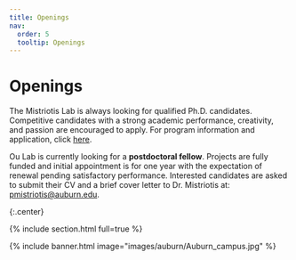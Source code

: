 ```yaml
---
title: Openings
nav:
  order: 5
  tooltip: Openings
---
```


# <i class="fas fa-users"></i>Openings


The Mistriotis Lab is always looking for qualified Ph.D. candidates. Competitive candidates with a strong academic performance, creativity, and passion are encouraged to apply. For program information and application, click [here](https://eng.auburn.edu/chen/academics/graduate/index.html).

Ou Lab is currently looking for a **postdoctoral fellow**. Projects are fully funded and initial appointment is for one year with the expectation of renewal pending satisfactory performance. Interested candidates are asked to submit their CV and a brief cover letter to Dr. Mistriotis at: [pmistriotis@auburn.edu](mailto:pmistriotis@auburn.edu).

{:.center}

{% include section.html full=true %}

{% include banner.html image="images/auburn/Auburn_campus.jpg" %}

